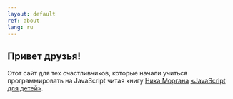 ```yaml
---
layout: default
ref: about
lang: ru
---
```


## Привет друзья!

Этот сайт для тех счастливчиков, которые начали учиться программировать на JavaScript читая книгу [Ника Моргана](https://github.com/skilldrick) [«JavaScript для детей»](https://www.mann-ivanov-ferber.ru/books/javascript-dlya-detej/).
